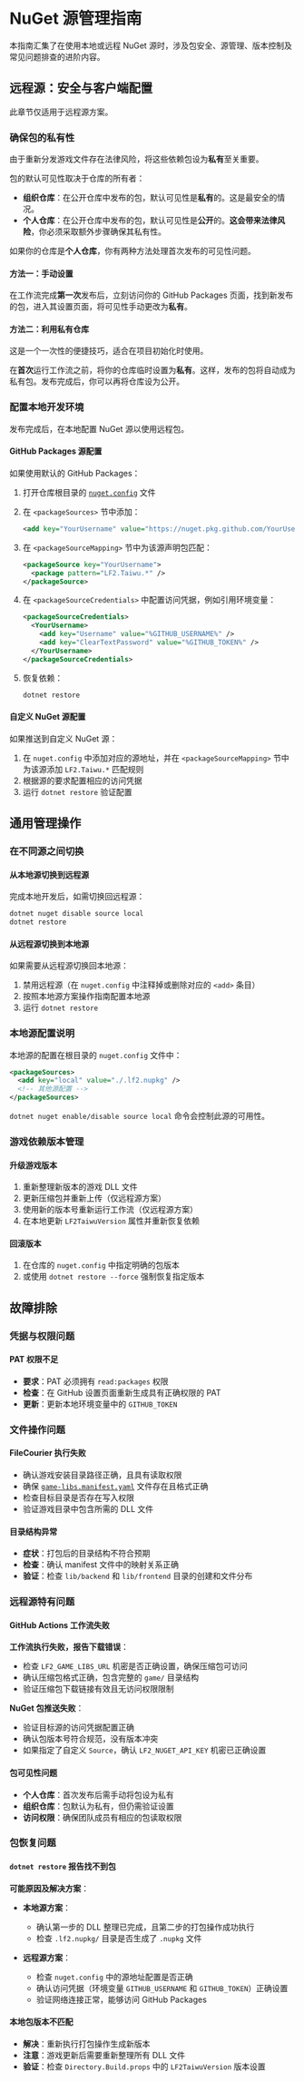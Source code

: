 # NuGet 源管理指南

本指南汇集了在使用本地或远程 NuGet 源时，涉及包安全、源管理、版本控制及常见问题排查的进阶内容。

## 远程源：安全与客户端配置

此章节仅适用于远程源方案。

### 确保包的私有性

由于重新分发游戏文件存在法律风险，将这些依赖包设为**私有**至关重要。

包的默认可见性取决于仓库的所有者：

- **组织仓库**：在公开仓库中发布的包，默认可见性是**私有**的。这是最安全的情况。
- **个人仓库**：在公开仓库中发布的包，默认可见性是**公开**的。**这会带来法律风险**，你必须采取额外步骤确保其私有性。

如果你的仓库是**个人仓库**，你有两种方法处理首次发布的可见性问题。

#### 方法一：手动设置

在工作流完成**第一次**发布后，立刻访问你的 GitHub Packages 页面，找到新发布的包，进入其设置页面，将可见性手动更改为**私有**。

#### 方法二：利用私有仓库

这是一个一次性的便捷技巧，适合在项目初始化时使用。

在**首次**运行工作流之前，将你的仓库临时设置为**私有**。这样，发布的包将自动成为私有包。发布完成后，你可以再将仓库设为公开。

### 配置本地开发环境

发布完成后，在本地配置 NuGet 源以使用远程包。

#### GitHub Packages 源配置

如果使用默认的 GitHub Packages：

1. 打开仓库根目录的 [`nuget.config`](../../nuget.config) 文件
2. 在 `<packageSources>` 节中添加：

    ```xml
    <add key="YourUsername" value="https://nuget.pkg.github.com/YourUsername/index.json" />
    ```

3. 在 `<packageSourceMapping>` 节中为该源声明包匹配：

    ```xml
    <packageSource key="YourUsername">
      <package pattern="LF2.Taiwu.*" />
    </packageSource>
    ```

4. 在 `<packageSourceCredentials>` 中配置访问凭据，例如引用环境变量：

    ```xml
    <packageSourceCredentials>
      <YourUsername>
        <add key="Username" value="%GITHUB_USERNAME%" />
        <add key="ClearTextPassword" value="%GITHUB_TOKEN%" />
      </YourUsername>
    </packageSourceCredentials>
    ```

5. 恢复依赖：

    ```bash
    dotnet restore
    ```

#### 自定义 NuGet 源配置

如果推送到自定义 NuGet 源：

1. 在 `nuget.config` 中添加对应的源地址，并在 `<packageSourceMapping>` 节中为该源添加 `LF2.Taiwu.*` 匹配规则
2. 根据源的要求配置相应的访问凭据
3. 运行 `dotnet restore` 验证配置

## 通用管理操作

### 在不同源之间切换

#### 从本地源切换到远程源

完成本地开发后，如需切换回远程源：

```bash
dotnet nuget disable source local
dotnet restore
```

#### 从远程源切换到本地源

如果需要从远程源切换回本地源：

1. 禁用远程源（在 `nuget.config` 中注释掉或删除对应的 `<add>` 条目）
2. 按照本地源方案操作指南配置本地源
3. 运行 `dotnet restore`

### 本地源配置说明

本地源的配置在根目录的 `nuget.config` 文件中：

```xml
<packageSources>
  <add key="local" value="./.lf2.nupkg" />
  <!-- 其他源配置 -->
</packageSources>
```

`dotnet nuget enable/disable source local` 命令会控制此源的可用性。

### 游戏依赖版本管理

#### 升级游戏版本

1. 重新整理新版本的游戏 DLL 文件
2. 更新压缩包并重新上传（仅远程源方案）
3. 使用新的版本号重新运行工作流（仅远程源方案）
4. 在本地更新 `LF2TaiwuVersion` 属性并重新恢复依赖

#### 回滚版本

1. 在仓库的 `nuget.config` 中指定明确的包版本
2. 或使用 `dotnet restore --force` 强制恢复指定版本

## 故障排除

### 凭据与权限问题

#### PAT 权限不足

- **要求**：PAT 必须拥有 `read:packages` 权限
- **检查**：在 GitHub 设置页面重新生成具有正确权限的 PAT
- **更新**：更新本地环境变量中的 `GITHUB_TOKEN`

### 文件操作问题

#### FileCourier 执行失败

- 确认游戏安装目录路径正确，且具有读取权限
- 确保 [`game-libs.manifest.yaml`](../../projects/unmanaged-vendor/game/game-libs.manifest.yaml) 文件存在且格式正确
- 检查目标目录是否存在写入权限
- 验证游戏目录中包含所需的 DLL 文件

#### 目录结构异常

- **症状**：打包后的目录结构不符合预期
- **检查**：确认 manifest 文件中的映射关系正确
- **验证**：检查 `lib/backend` 和 `lib/frontend` 目录的创建和文件分布

### 远程源特有问题

#### GitHub Actions 工作流失败

**工作流执行失败，报告下载错误**：

- 检查 `LF2_GAME_LIBS_URL` 机密是否正确设置，确保压缩包可访问
- 确认压缩包格式正确，包含完整的 `game/` 目录结构
- 验证压缩包下载链接有效且无访问权限限制

**NuGet 包推送失败**：

- 验证目标源的访问凭据配置正确
- 确认包版本号符合规范，没有版本冲突
- 如果指定了自定义 `Source`，确认 `LF2_NUGET_API_KEY` 机密已正确设置

#### 包可见性问题

- **个人仓库**：首次发布后需手动将包设为私有
- **组织仓库**：包默认为私有，但仍需验证设置
- **访问权限**：确保团队成员有相应的包读取权限

### 包恢复问题

#### `dotnet restore` 报告找不到包

**可能原因及解决方案**：

- **本地源方案**：
  - 确认第一步的 DLL 整理已完成，且第二步的打包操作成功执行
  - 检查 `.lf2.nupkg/` 目录是否生成了 `.nupkg` 文件

- **远程源方案**：
  - 检查 `nuget.config` 中的源地址配置是否正确
  - 确认访问凭据（环境变量 `GITHUB_USERNAME` 和 `GITHUB_TOKEN`）正确设置
  - 验证网络连接正常，能够访问 GitHub Packages

#### 本地包版本不匹配

- **解决**：重新执行打包操作生成新版本
- **注意**：游戏更新后需要重新整理所有 DLL 文件
- **验证**：检查 `Directory.Build.props` 中的 `LF2TaiwuVersion` 版本设置
